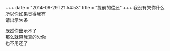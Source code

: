 +++
date = "2014-09-29T21:54:53"
title = "提前的偿还"
+++
我没有欠你什么  
所以你如果觉得我有  
请出示欠条  
  
  
既然你出示不了  
那么就算我真的欠你  
也不用还了